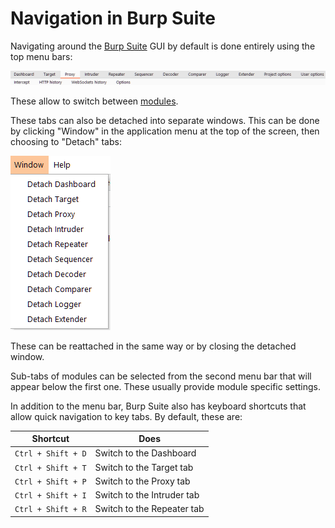 # Navigation in Burp Suite

Navigating around the [Burp Suite](Burp%20Suite.md) GUI by default is done entirely using the top menu bars:

![tabs](assets/tabs.png)

These allow to switch between [modules](modules.md). 

These tabs can also be detached into separate windows. This can be done by clicking "Window" in the application menu at the top of the screen, then choosing to "Detach" tabs:

![detach windows](assets/detach%20windows.png)

These can be reattached in the same way or by closing the detached window.

Sub-tabs of modules can be selected from the second menu bar that will appear below the first one. These usually provide module specific settings.

In addition to the menu bar, Burp Suite also has keyboard shortcuts that allow quick navigation to key tabs. By default, these are:

|	  Shortcut     |      	   Does            |
|------------------|---------------------------|
| `Ctrl + Shift + D` | Switch to the Dashboard	 |
| `Ctrl + Shift + T` | Switch to the Target tab	 |
| `Ctrl + Shift + P` | Switch to the Proxy tab	 |
| `Ctrl + Shift + I` | Switch to the Intruder tab|
| `Ctrl + Shift + R` | Switch to the Repeater tab|
